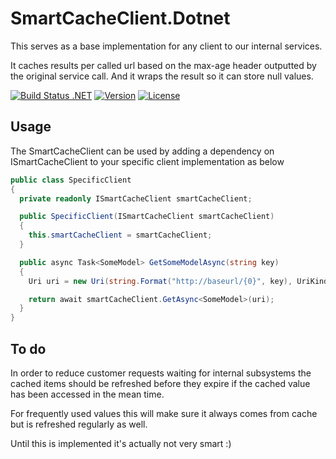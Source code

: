 # SmartCacheClient.Dotnet

This serves as a base implementation for any client to our internal services.

It caches results per called url based on the max-age header outputted by the original service call. 
And it wraps the result so it can store null values.

[![Build Status .NET](https://ci.appveyor.com/api/projects/status/github/Travix-International/SmartCacheClient?svg=true)](https://ci.appveyor.com/project/JSalverda/smartcacheclient/)
[![Version](https://img.shields.io/nuget/v/SmartCacheClient.svg)](https://www.nuget.org/packages/SmartCacheClient)
[![License](https://img.shields.io/github/license/Travix-International/SmartCacheClient.svg)](https://github.com/Travix-International/SmartCacheClient/blob/master/LICENSE)

Usage
--------------------------------

The SmartCacheClient can be used by adding a dependency on ISmartCacheClient to your specific client implementation as below

```csharp
public class SpecificClient
{
  private readonly ISmartCacheClient smartCacheClient;

  public SpecificClient(ISmartCacheClient smartCacheClient)
  {
    this.smartCacheClient = smartCacheClient;
  }

  public async Task<SomeModel> GetSomeModelAsync(string key)
  {
    Uri uri = new Uri(string.Format("http://baseurl/{0}", key), UriKind.Absolute);

    return await smartCacheClient.GetAsync<SomeModel>(uri);
  }
}
```

To do
--------------------------------

In order to reduce customer requests waiting for internal subsystems the cached items should be refreshed before they expire if the cached value has been accessed in the mean time. 

For frequently used values this will make sure it always comes from cache but is refreshed regularly as well.

Until this is implemented it's actually not very smart :)
